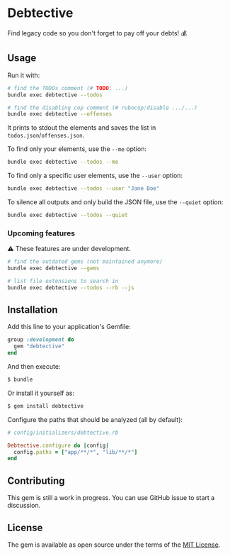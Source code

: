 # Debtective

Find legacy code so you don't forget to pay off your debts! 💰

## Usage

Run it with:

```bash
# find the TODOs comment (# TODO: ...)
bundle exec debtective --todos

# find the disabling cop comment (# rubocop:disable .../...)
bundle exec debtective --offenses
```

It prints to stdout the elements and saves the list in `todos.json`/`offenses.json`.

To find only your elements, use the `--me` option:

```bash
bundle exec debtective --todos --me
```

To find only a specific user elements, use the `--user` option:

```bash
bundle exec debtective --todos --user "Jane Doe" 
```

To silence all outputs and only build the JSON file, use the `--quiet` option:

```bash
bundle exec debtective --todos --quiet
```

### Upcoming features

:warning: These features are under development.

```bash
# find the outdated gems (not maintained anymore)
bundle exec debtective --gems
```

```bash
# list file extensions to search in
bundle exec debtective --todos --rb --js
```

## Installation

Add this line to your application's Gemfile:

```ruby
group :development do
  gem "debtective"
end
```

And then execute:

```bash
$ bundle
```

Or install it yourself as:

```bash
$ gem install debtective
```

Configure the paths that should be analyzed (all by default):

```ruby
# config/initializers/debtective.rb

Debtective.configure do |config|
  config.paths = ["app/**/*", "lib/**/*"]
end
```

## Contributing

This gem is still a work in progress. You can use GitHub issue to start a discussion.

## License

The gem is available as open source under the terms of the [MIT License](https://opensource.org/licenses/MIT).
